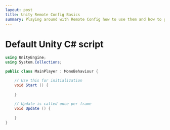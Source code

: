 ```yaml
---
layout: post
title: Unity Remote Config Basics 
summary: Playing around with Remote Config how to use them and how to get started with them
---
```


<h1>Default Unity C# script</h1>

```c#
using UnityEngine;
using System.Collections;

public class MainPlayer : MonoBehaviour {

    // Use this for initialization
    void Start () {
    
    }
    
    // Update is called once per frame
    void Update () {
    
    }
}
```

